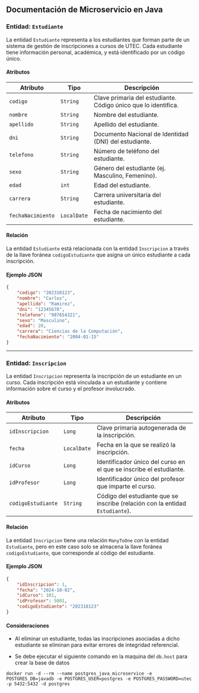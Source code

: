 ## Documentación de Microservicio en Java

### Entidad: `Estudiante`

La entidad `Estudiante` representa a los estudiantes que forman parte de un sistema de gestión de inscripciones a cursos de UTEC. Cada estudiante tiene información personal, académica, y está identificado por un código único.

#### Atributos

| Atributo          | Tipo         | Descripción                                                    |
|-------------------|--------------|----------------------------------------------------------------|
| `codigo`          | `String`     | Clave primaria del estudiante. Código único que lo identifica. |
| `nombre`          | `String`     | Nombre del estudiante.                                         |
| `apellido`        | `String`     | Apellido del estudiante.                                       |
| `dni`             | `String`     | Documento Nacional de Identidad (DNI) del estudiante.          |
| `telefono`        | `String`     | Número de teléfono del estudiante.                             |
| `sexo`            | `String`     | Género del estudiante (ej. Masculino, Femenino).               |
| `edad`            | `int`        | Edad del estudiante.                                           |
| `carrera`         | `String`     | Carrera universitaria del estudiante.                          |
| `fechaNacimiento` | `LocalDate`  | Fecha de nacimiento del estudiante.                            |

#### Relación

La entidad `Estudiante` está relacionada con la entidad `Inscripcion` a través de la llave foránea `codigoEstudiante` que asigna un único estudiante a cada inscripción.

#### Ejemplo JSON

```json
{
    "codigo": "202310123",
    "nombre": "Carlos",
    "apellido": "Ramirez",
    "dni": "12345678",
    "telefono": "987654321",
    "sexo": "Masculino",
    "edad": 20,
    "carrera": "Ciencias de la Computación",
    "fechaNacimiento": "2004-01-15"
}
```

---

### Entidad: `Inscripcion`

La entidad `Inscripcion` representa la inscripción de un estudiante en un curso. Cada inscripción está vinculada a un estudiante y contiene información sobre el curso y el profesor involucrado.

#### Atributos

| Atributo           | Tipo         | Descripción                                                                   |
|--------------------|--------------|-------------------------------------------------------------------------------|
| `idInscripcion`    | `Long`       | Clave primaria autogenerada de la inscripción.                                |
| `fecha`            | `LocalDate`  | Fecha en la que se realizó la inscripción.                                    |
| `idCurso`          | `Long`       | Identificador único del curso en el que se inscribe el estudiante.            |
| `idProfesor`       | `Long`       | Identificador único del profesor que imparte el curso.                        |
| `codigoEstudiante` | `String`     | Código del estudiante que se inscribe (relación con la entidad `Estudiante`). |

#### Relación

La entidad `Inscripcion` tiene una relación `ManyToOne` con la entidad `Estudiante`, pero en este caso solo se almacena la llave foránea `codigoEstudiante`, que corresponde al código del estudiante.

#### Ejemplo JSON

```json
{
    "idInscripcion": 1,
    "fecha": "2024-10-02",
    "idCurso": 101,
    "idProfesor": 5001,
    "codigoEstudiante": "202310123"
}
```

#### Consideraciones

- Al eliminar un estudiante, todas las inscripciones asociadas a dicho estudiante se eliminan para evitar errores de integridad referencial.


- Se debe ejecutar el siguiente comando en la maquina del `db.host` para crear la base de datos
```shell
docker run -d --rm --name postgres_java_microservice -e POSTGRES_DB=javadb -e POSTGRES_USER=postgres -e POSTGRES_PASSWORD=utec -p 5432:5432 -d postgres
```
